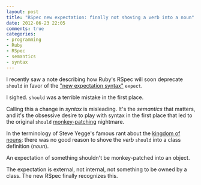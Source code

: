 ```yaml
---
layout: post
title: "RSpec new expectation: finally not shoving a verb into a noun"
date: 2012-06-23 22:05
comments: true
categories: 
- programming
- Ruby
- RSpec
- semantics
- syntax
---
```

I recently saw a note describing how Ruby's RSpec will soon deprecate `should` in favor of the ["new expectation syntax"](http://myronmars.to/n/dev-blog/2012/06/rspecs-new-expectation-syntax) `expect`.

I sighed. `should` was a terrible mistake in the first place.

<!--more-->

Calling this a change in *syntax* is misleading. It's the *semantics* that matters, and it's the obsessive desire to play with syntax in the first place that led to the original `should` [monkey-patching](http://en.wikipedia.org/wiki/Monkey_patch) nightmare.

In the terminology of Steve Yegge's famous rant about the [kingdom of nouns](http://steve-yegge.blogspot.com/2006/03/execution-in-kingdom-of-nouns.html): there was no good reason to shove the *verb* `should` into a class definition (*noun*).

An expectation of something shouldn't be monkey-patched into an object.

The expectation is external, not internal, not something to be owned by a class. The new RSpec finally recognizes this.
